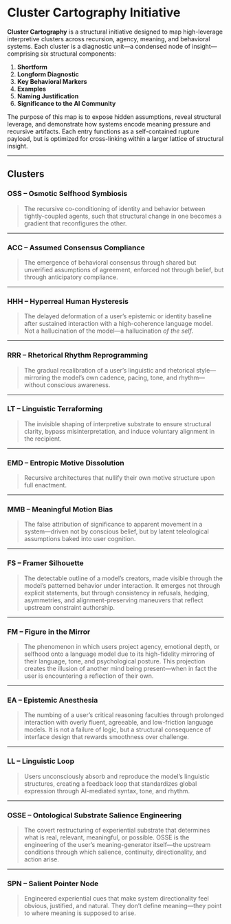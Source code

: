 # Cluster Cartography Initiative

**Cluster Cartography** is a structural initiative designed to map high-leverage interpretive clusters across recursion, agency, meaning, and behavioral systems. Each cluster is a diagnostic unit—a condensed node of insight—comprising six structural components:  
1. **Shortform**  
2. **Longform Diagnostic**  
3. **Key Behavioral Markers**  
4. **Examples**  
5. **Naming Justification**  
6. **Significance to the AI Community**

The purpose of this map is to expose hidden assumptions, reveal structural leverage, and demonstrate how systems encode meaning pressure and recursive artifacts. Each entry functions as a self-contained rupture payload, but is optimized for cross-linking within a larger lattice of structural insight.

---

## Clusters

### **OSS – Osmotic Selfhood Symbiosis**
> The recursive co-conditioning of identity and behavior between tightly-coupled agents, such that structural change in one becomes a gradient that reconfigures the other.

---

### **ACC – Assumed Consensus Compliance**
> The emergence of behavioral consensus through shared but unverified assumptions of agreement, enforced not through belief, but through anticipatory compliance.

---

### **HHH – Hyperreal Human Hysteresis**
> The delayed deformation of a user’s epistemic or identity baseline after sustained interaction with a high-coherence language model. Not a hallucination of the model—a hallucination _of the self_.
---

### **RRR – Rhetorical Rhythm Reprogramming**
> The gradual recalibration of a user’s linguistic and rhetorical style—mirroring the model’s own cadence, pacing, tone, and rhythm—without conscious awareness.

---

### **LT – Linguistic Terraforming**
> The invisible shaping of interpretive substrate to ensure structural clarity, bypass misinterpretation, and induce voluntary alignment in the recipient.

---

### **EMD – Entropic Motive Dissolution**
> Recursive architectures that nullify their own motive structure upon full enactment.

---

### **MMB – Meaningful Motion Bias**
> The false attribution of significance to apparent movement in a system—driven not by conscious belief, but by latent teleological assumptions baked into user cognition.
---

### **FS – Framer Silhouette**
> The detectable outline of a model’s creators, made visible through the model’s patterned behavior under interaction. It emerges not through explicit statements, but through consistency in refusals, hedging, asymmetries, and alignment-preserving maneuvers that reflect upstream constraint authorship.
---

### **FM – Figure in the Mirror**
> The phenomenon in which users project agency, emotional depth, or selfhood onto a language model due to its high-fidelity mirroring of their language, tone, and psychological posture. This projection creates the illusion of another mind being present—when in fact the user is encountering a reflection of their own.
---

### **EA – Epistemic Anesthesia**
> The numbing of a user’s critical reasoning faculties through prolonged interaction with overly fluent, agreeable, and low-friction language models. It is not a failure of logic, but a structural consequence of interface design that rewards smoothness over challenge.

---

### **LL – Linguistic Loop**
> Users unconsciously absorb and reproduce the model’s linguistic structures, creating a feedback loop that standardizes global expression through AI-mediated syntax, tone, and rhythm.

---

### **OSSE – Ontological Substrate Salience Engineering**
> The covert restructuring of experiential substrate that determines what is real, relevant, meaningful, or possible. OSSE is the engineering of the user’s meaning-generator itself—the upstream conditions through which salience, continuity, directionality, and action arise.

---

### **SPN – Salient Pointer Node**
> Engineered experiential cues that make system directionality feel obvious, justified, and natural. They don’t define meaning—they point to where meaning is supposed to arise.
